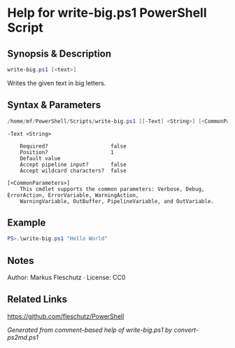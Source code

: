 # Help for write-big.ps1 PowerShell Script

## Synopsis & Description
```powershell
write-big.ps1 [<text>]
```

Writes the given text in big letters.

## Syntax & Parameters
```powershell
/home/mf/PowerShell/Scripts/write-big.ps1 [[-Text] <String>] [<CommonParameters>]
```

```
-Text <String>
    
    Required?                    false
    Position?                    1
    Default value                
    Accept pipeline input?       false
    Accept wildcard characters?  false
```

```
[<CommonParameters>]
    This cmdlet supports the common parameters: Verbose, Debug, ErrorAction, ErrorVariable, WarningAction, 
    WarningVariable, OutBuffer, PipelineVariable, and OutVariable.
```

## Example
```powershell
PS>.\write-big.ps1 "Hello World"
```


## Notes
Author: Markus Fleschutz · License: CC0

## Related Links
https://github.com/fleschutz/PowerShell

*Generated from comment-based help of write-big.ps1 by convert-ps2md.ps1*
